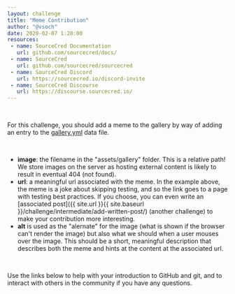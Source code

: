 ```yaml
---
layout: challenge
title: "Meme Contribution"
author: "@vsoch"
date: 2020-02-07 1:20:00
resources:
 - name: SourceCred Documentation
   url: github.com/sourcecred/docs/
 - name: SourceCred
   url: github.com/sourcecred/sourcecred
 - name: SourceCred Discord
   url: https://sourcecred.io/discord-invite
 - name: SourceCred Discourse
   url: https://discourse.sourcecred.io/
---
```


<br>

For this challenge, you should add a meme to the gallery by way of adding
an entry to the <a href="https://github.com/sourcecred/playground/blob/master/_data/gallery.yml)
data file">gallery.yml</a> data file.

<br>

 - **image**: the filename in the "assets/gallery" folder. This is a relative path! We store images on the server as hosting external content is likely to result in eventual 404 (not found).
 - **url**: a meaningful url associated with the meme. In the example above, the meme is a joke about skipping testing, and so the link goes to a page with testing best practices. If you choose, you can even write an [associated post]({{ site.url }}{{ site.baseurl }}/challenge/intermediate/add-written-post/) (another challenge) to make your contribution more interesting.
 - **alt** is used as the "alernate" for the image (what is shown if the browser can't render the image) but also what we should when a user mouses over the image. This should be a short, meaningful description that describes both the meme and hints at the content at the associated url.

<br>

Use the links below to help with your introduction
to GitHub and git, and to interact with others in the community if you have any
questions.
